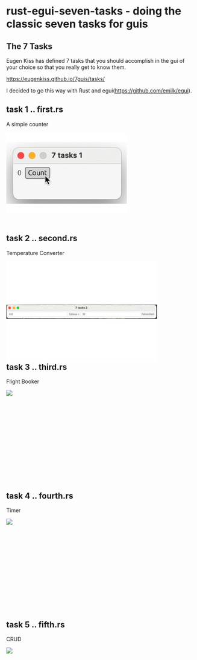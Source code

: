 # rust-egui-seven-tasks - doing the classic seven tasks for guis

## The 7 Tasks

Eugen Kiss has defined 7 tasks that you should accomplish in the gui of your choice so that you really get to know them.

https://eugenkiss.github.io/7guis/tasks/

I decided to go this way with Rust and egui(https://github.com/emilk/egui).

## task 1 .. first.rs

A simple counter

<img src="img/task1.gif" width="320" align="left"><br><br><br><br><br><br><br><br><br><br><br><br><br><br>

## task 2 .. second.rs

Temperature Converter

<img src="img/task2.gif" width="400" align="left"><br><br><br><br><br><br><br><br><br><br><br><br><br><br>

## task 3 .. third.rs

Flight Booker

<img src="img/task3.gif" width="400" align="left"><br><br><br><br><br><br><br><br><br><br><br><br><br><br>

## task 4 .. fourth.rs

Timer

<img src="img/task4.gif" width="400" align="left"><br><br><br><br><br><br><br><br><br><br><br><br><br><br>

## task 5 .. fifth.rs

CRUD

<img src="img/task5.gif" width="400" align="left"><br><br><br><br><br><br><br><br><br><br><br><br><br><br>


```Rust

```
